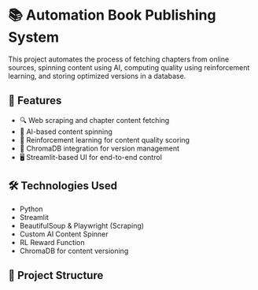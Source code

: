 # 📚 Automation Book Publishing System

This project automates the process of fetching chapters from online sources, spinning content using AI, computing quality using reinforcement learning, and storing optimized versions in a database.

## 🚀 Features

- 🔍 Web scraping and chapter content fetching
- 🧠 AI-based content spinning
- 🎯 Reinforcement learning for content quality scoring
- 💾 ChromaDB integration for version management
- 🖥️ Streamlit-based UI for end-to-end control

## 🛠️ Technologies Used

- Python
- Streamlit
- BeautifulSoup & Playwright (Scraping)
- Custom AI Content Spinner
- RL Reward Function
- ChromaDB for content versioning

## 📂 Project Structure

